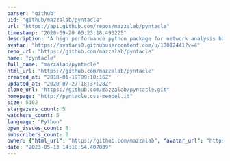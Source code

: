 ```yaml
---
parser: "github"
uid: "github/mazzalab/pyntacle"
url: "https://api.github.com/repos/mazzalab/pyntacle"
timestamp: "2020-09-20 00:23:18.493225"
description: "A high performance python package for network analysis based on non canonical metrics"
avatar: "https://avatars0.githubusercontent.com/u/10012441?v=4"
repo_url: "https://github.com/mazzalab/pyntacle"
name: "pyntacle"
full_name: "mazzalab/pyntacle"
html_url: "https://github.com/mazzalab/pyntacle"
created_at: "2018-01-19T09:10:16Z"
updated_at: "2020-07-27T18:37:28Z"
clone_url: "https://github.com/mazzalab/pyntacle.git"
homepage: "http://pyntacle.css-mendel.it"
size: 5102
stargazers_count: 5
watchers_count: 5
language: "Python"
open_issues_count: 8
subscribers_count: 2
owner: {"html_url": "https://github.com/mazzalab", "avatar_url": "https://avatars0.githubusercontent.com/u/10012441?v=4", "login": "mazzalab", "type": "User"}
date: "2023-05-13 14:18:54.407839"
---
```

